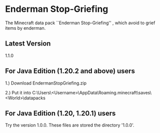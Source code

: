 # Enderman Stop-Griefing
The Minecraft data pack ``Enderman Stop-Griefing'' , which avoid to grief items by enderman.

## Latest Version
1.1.0

## For Java Edition (1.20.2 and above) users
1.) Download EndermanStopGriefing.zip

2.) Put it into C:\Users\\\<Username\>\AppData\Roaming\.minecraft\saves\\\<World\>\datapacks

## For Java Edition (1.20, 1.20.1) users
Try the version 1.0.0. These files are stored the directory '1.0.0'.
